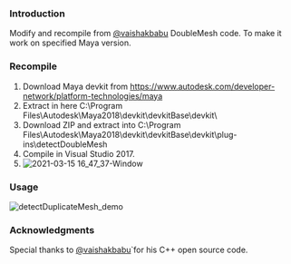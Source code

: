 ### Introduction
Modify and recompile from  [@vaishakbabu]( https://github.com/vaishakbabu/DoubleMesh ) DoubleMesh code. To make it work on specified Maya version.

### Recompile
1. Download Maya devkit from https://www.autodesk.com/developer-network/platform-technologies/maya
2. Extract in here C:\Program Files\Autodesk\Maya2018\devkit\devkitBase\devkit\
3. Download ZIP and extract into C:\Program Files\Autodesk\Maya2018\devkit\devkitBase\devkit\plug-ins\detectDoubleMesh
4. Compile in Visual Studio 2017.
5. ![2021-03-15 16_47_37-Window](https://user-images.githubusercontent.com/11975617/111126942-37afbd80-85ae-11eb-9ed4-feccf9ca660c.png)


### Usage
![detectDuplicateMesh_demo](https://user-images.githubusercontent.com/11975617/111123849-c91d3080-85aa-11eb-9ed8-c5b99c275cee.gif)


### Acknowledgments
Special thanks to [@vaishakbabu]( https://github.com/vaishakbabu/DoubleMesh )`for his C++ open source code.
